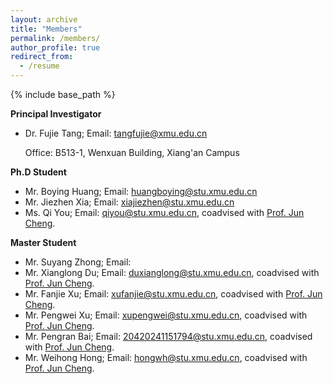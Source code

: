 ```yaml
---
layout: archive
title: "Members"
permalink: /members/
author_profile: true
redirect_from:
  - /resume
---
```



{% include base_path %}

**Principal Investigator**

* Dr. Fujie Tang; Email: [tangfujie@xmu.edu.cn](tangfujie@xmu.edu.cn)

  Office: B513-1, Wenxuan Building, Xiang'an Campus

**Ph.D Student**

* Mr. Boying Huang; Email: [huangboying@stu.xmu.edu.cn](huangboying@stu.xmu.edu.cn)
* Mr. Jiezhen Xia; Email: [xiajiezhen@stu.xmu.edu.cn](xiajiezhen@stu.xmu.edu.cn)
* Ms. Qi You; Email: [qiyou@stu.xmu.edu.cn](qiyou@stu.xmu.edu.cn), coadvised with [Prof. Jun Cheng](https://www.cheng-group.net/).

**Master Student**

* Mr. Suyang Zhong; Email: []()
* Mr. Xianglong Du; Email: [duxianglong@stu.xmu.edu.cn](duxianglong@stu.xmu.edu.cn), coadvised with [Prof. Jun Cheng](https://www.cheng-group.net/).
* Mr. Fanjie Xu; Email: [xufanjie@stu.xmu.edu.cn](xufanjie@stu.xmu.edu.cn), coadvised with [Prof. Jun Cheng](https://www.cheng-group.net/).
* Mr. Pengwei Xu; Email: [xupengwei@stu.xmu.edu.cn](xupengwei@stu.xmu.edu.cn), coadvised with [Prof. Jun Cheng](https://www.cheng-group.net/).
* Mr. Pengran Bai; Email: [20420241151794@stu.xmu.edu.cn](20420241151794@stu.xmu.edu.cn), coadvised with [Prof. Jun Cheng](https://www.cheng-group.net/).
* Mr. Weihong Hong; Email: [hongwh@stu.xmu.edu.cn](hongwh@stu.xmu.edu.cn), coadvised with [Prof. Jun Cheng](https://www.cheng-group.net/).